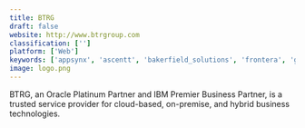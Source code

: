 ```yaml
---
title: BTRG
draft: false 
website: http://www.btrgroup.com
classification: ['']
platform: ['Web']
keywords: ['appsynx', 'ascentt', 'bakerfield_solutions', 'frontera', 'gnc_consulting', 'maverick', 'onesource_virtual', 'pwc_consulting', 'technology_advisors', 'transsys_solutions_fzc', 'yandex.maps']
image: logo.png
---
```

BTRG, an Oracle Platinum Partner and IBM Premier Business Partner, is a trusted service provider for cloud-based, on-premise, and hybrid business technologies.